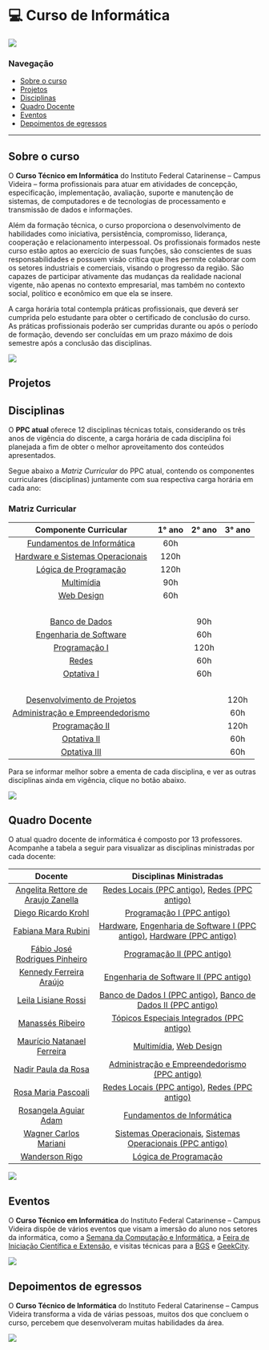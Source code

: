 # :computer: Curso de Informática

<a href="https://www.instagram.com/ifc.oficial.videira/"><img src="https://img.shields.io/badge/Instagram-ifc.oficial.videira-e4465e.svg?style=for-the-badge&logo=Instagram&logoWidth=30&labelColor=fafafa"/></a>

### Navegação

<ul>
    <li>
        <a href="#sobre-o-curso">Sobre o curso</a>
    </li>
    <li>
        <a href="#projetos">Projetos</a>
    </li>
    <li>
        <a href="#disciplinas">Disciplinas</a>
    </li>
    <li>
        <a href="#quadro-docente">Quadro Docente</a>
    </li>
    <li>
        <a href="#eventos">Eventos</a>
    </li>
    <li>
        <a href="#depoimentos-de-egressos">Depoimentos de egressos</a>
    </li>
</ul>

<hr/>

## Sobre o curso

O **Curso Técnico em Informática** do Instituto Federal Catarinense – Campus Videira – forma profissionais para atuar em atividades de concepção, especificação, implementação, avaliação, suporte e manutenção de sistemas, de computadores e de tecnologias de processamento e transmissão de dados e informações.

Além da formação técnica, o curso proporciona o desenvolvimento de habilidades como iniciativa, persistência, compromisso, liderança, cooperação e relacionamento interpessoal. Os profissionais formados neste curso estão aptos ao exercício de suas funções, são conscientes de suas responsabilidades e possuem visão crítica que lhes permite colaborar com os setores industriais e comerciais, visando o progresso da região. São capazes de participar ativamente das mudanças da realidade nacional vigente, não apenas no contexto empresarial, mas também no contexto social, político e econômico em que ela se insere.

A carga horária total contempla práticas profissionais, que deverá ser cumprida pelo estudante para obter o certificado de conclusão do curso. As práticas profissionais poderão ser cumpridas durante ou após o período de formação, devendo ser concluídas em um prazo máximo de dois semestre após a conclusão das disciplinas.
 
<a href="src/pages/sobre.md"><img src="https://img.shields.io/badge/-Mais%20informa%C3%A7%C3%B5es%20sobre%20o%20curso-green?style=for-the-badge&color=037623"/></a>
 

## Projetos

## Disciplinas

O **PPC atual** oferece 12 disciplinas técnicas totais, considerando os três anos de vigência do discente, a carga horária de cada disciplina foi planejada a fim de obter o melhor aproveitamento dos conteúdos apresentados.

Segue abaixo a *Matriz Curricular* do PPC atual, contendo os componentes curriculares (disciplinas) juntamente com sua respectiva carga horária em cada ano:

### Matriz Curricular

Componente Curricular | 1° ano | 2° ano | 3° ano |
:------:  | :-------:  |  :-------: | :--------: |
<a href="src/pages/disciplinas.md#fundamentos-de-informática">Fundamentos de Informática</a> | 60h 
<a href="src/pages/disciplinas.md#hardware-e-sistemas-operacionais">Hardware e Sistemas Operacionais</a> | 120h
<a href="src/pages/disciplinas.md#lógica-de-programação">Lógica de Programação</a> | 120h 
<a href="src/pages/disciplinas.md#multimídia">Multimídia</a> | 90h  
<a href="src/pages/disciplinas.md#web-design">Web Design</a> | 60h
‎| ‎ | ‎ | ‎ |
<a href="src/pages/disciplinas.md#banco-de-dados">Banco de Dados</a> | | 90h 
<a href="src/pages/disciplinas.md#engenharia de Software">Engenharia de Software</a> | | 60h 
<a href="src/pages/disciplinas.md#programação-i">Programação I</a> | | 120h
<a href="src/pages/disciplinas.md#redes">Redes</a> | | 60h
<a href="src/pages/disciplinas.md#disciplinas-optativas">Optativa I</a> | | 60h
| ‎ | ‎ | ‎ |
<a href="src/pages/disciplinas.md#desenvolvimento-de-projetos">Desenvolvimento de Projetos</a> | | | 120h
<a href="src/pages/disciplinas.md#administração-e-empreendedorismo">Administração e Empreendedorismo</a> | | | 60h
<a href="src/pages/disciplinas.md#programação-ii">Programação II</a> | | | 120h
<a href="src/pages/disciplinas.md#disciplinas-optativas">Optativa II</a> | | | 60h
<a href="src/pages/disciplinas.md#disciplinas-optativas">Optativa III</a> | | | 60h

Para se informar melhor sobre a ementa de cada disciplina, e ver as outras disciplinas ainda em vigência, clique no botão abaixo.

<a href="src/pages/disciplinas.md"><img src="https://img.shields.io/badge/-Mais%20informa%C3%A7%C3%B5es%20sobre%20as%20disciplinas-green?style=for-the-badge&color=037623"/></a>

## Quadro Docente

O atual quadro docente de informática é composto por 13 professores. Acompanhe a tabela a seguir para visualizar as disciplinas ministradas por cada docente:

Docente | Disciplinas Ministradas 
:------:  | :-------:
<a href="src/pages/docentes.md/#angelita-rettore-de-araujo-zanella">Angelita Rettore de Araujo Zanella</a> | <a href="src/pages/disciplinas.md/#ledger-redes-locais">Redes Locais (PPC antigo)</a>, <a href="src/pages/disciplinas.md/#ledger-redes">Redes (PPC antigo)</a>
<a href="src/pages/docentes.md/#diego-ricardo-krohl">Diego Ricardo Krohl</a> | <a href="src/pages/disciplinas.md/#ledger-redes">Programação I (PPC antigo)</a>
<a href="src/pages/docentes.md/#fabiana-mara-rubini">Fabiana Mara Rubini</a> | <a href="src/pages/disciplinas.md/#hardware">Hardware</a>, <a href="src/pages/disciplinas.md/#ledger-engenharia-de-software-i">Engenharia de Software I (PPC antigo)</a>, <a href="src/pages/disciplinas.md/#ledger-hardware">Hardware (PPC antigo)</a>
<a href="src/pages/docentes.md/#fábio-josé-rodrigues-pinheiro">Fábio José Rodrigues Pinheiro</a> | <a href="src/pages/disciplinas.md/#ledger-programação-ii">Programação II (PPC antigo)</a> <br>
<a href="src/pages/docentes.md/#kennedy-ferreira-araújo">Kennedy Ferreira Araújo</a> | <a href="src/pages/disciplinas.md/#ledger-engenharia-de-software-ii">Engenharia de Software II (PPC antigo)</a>
<a href="src/pages/docentes.md/#leila-lisiane-rossi">Leila Lisiane Rossi</a> | <a href="src/pages/disciplinas.md/#ledger-banco-de-dados-i">Banco de Dados I (PPC antigo)</a>, <a href="src/pages/disciplinas.md/#ledger-banco-de-dados-ii">Banco de Dados II (PPC antigo)</a> <br>  
<a href="src/pages/docentes.md/#manassés-ribeiro">Manassés Ribeiro</a> | <a href="src/pages/disciplinas.md/#ledger-tópicos-especiais-integrados">Tópicos Especiais Integrados (PPC antigo)</a><br>
<a href="src/pages/docentes.md/#maurício-natanael-ferreira">Maurício Natanael Ferreira</a> | <a href="src/pages/disciplinas.md/#multimídia">Multimídia</a>, <a href="src/pages/disciplinas.md/#web-design">Web Design</a> <br>
<a href="src/pages/docentes.md/#nadir-paula-da-rosa">Nadir Paula da Rosa</a> | <a href="src/pages/disciplinas.md/#ledger-administração-e-empreendedorismo">Administração e Empreendedorismo (PPC antigo)</a> <br>
<a href="src/pages/docentes.md/#rosa-maria-pascoali">Rosa Maria Pascoali</a> | <a href="src/pages/disciplinas.md/#ledger-redes-locais">Redes Locais (PPC antigo)</a>, <a href="src/pages/disciplinas.md/#ledger-redes">Redes (PPC antigo)</a>
<a href="src/pages/docentes.md/#rosangela-aguiar-adam">Rosangela Aguiar Adam</a> | <a href="src/pages/disciplinas.md/#fundamentos-de-informática">Fundamentos de Informática</a> <br>
<a href="src/pages/docentes.md/#wagner-carlos-mariani">Wagner Carlos Mariani</a> | <a href="src/pages/disciplinas.md/#hardware-e-sistemas-operacionais">Sistemas Operacionais</a>, <a href="src/pages/disciplinas.md/#ledger-hardware-e-sistemas-operacionais">Sistemas Operacionais (PPC antigo)</a><br>
<a href="src/pages/docentes.md/#wanderson-rigo">Wanderson Rigo</a> | <a href="src/pages/disciplinas.md/#lógica-de-programação">Lógica de Programação</a> <br>

<a href="src/pages/docentes.md"><img src="https://img.shields.io/badge/-Mais%20informa%C3%A7%C3%B5es%20sobre%20cada%20docente-green?style=for-the-badge&color=037623"/></a>

## Eventos

O **Curso Técnico em Informática** do Instituto Federal Catarinense – Campus Videira dispõe de vários eventos que visam a imersão do aluno nos setores da informática, como a <a href="src/pages/eventos.md#semana-da-computação-e-informática">Semana da Computação e Informática</a>, a <a href="src/pages/eventos.md#feira-de-iniciação-científica-e-extensão">Feira de Iniciação Científica e Extensão</a>, e visitas técnicas para a <a href="src/pages/eventos.md#BGS">BGS</a> e <a href="src/pages/eventos.md#GeekCity">GeekCity</a>.

<a href="src/pages/eventos.md"><img src="https://img.shields.io/badge/-Mais%20informa%C3%A7%C3%B5es%20sobre%20os%20eventos-green?style=for-the-badge&color=037623"/></a>

## Depoimentos de egressos

O **Curso Técnico de Informática** do Instituto Federal Catarinense – Campus Videira transforma a vida de várias pessoas, muitos dos que concluem o curso, percebem que desenvolveram muitas habilidades da área.

<a href="src/pages/depoimentos-egressos.md"><img src="https://img.shields.io/badge/-depoimento%20de%20egresso-037623?style=for-the-badge&color=037623"></a>